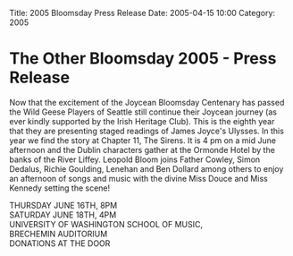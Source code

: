 Title: 2005 Bloomsday Press Release
Date: 2005-04-15 10:00
Category: 2005

# The Other Bloomsday 2005 - Press Release

Now that the excitement of the Joycean Bloomsday Centenary has passed
the Wild Geese Players of Seattle still continue their Joycean journey
(as ever kindly supported by the Irish Heritage Club). This is the
eighth year that they are presenting staged readings of James Joyce's
Ulysses. In this year we find the story at Chapter 11, The Sirens. It is
4 pm on a mid June afternoon and the Dublin characters gather at the
Ormonde Hotel by the banks of the River Liffey. Leopold Bloom joins
Father Cowley, Simon Dedalus, Richie Goulding, Lenehan and Ben Dollard
among others to enjoy an afternoon of songs and music with the divine
Miss Douce and Miss Kennedy setting the scene!

THURSDAY JUNE 16TH, 8PM <br>
SATURDAY JUNE 18TH, 4PM <br>
UNIVERSITY OF WASHINGTON SCHOOL OF MUSIC, <br>
BRECHEMIN AUDITORIUM <br>
DONATIONS AT THE DOOR
